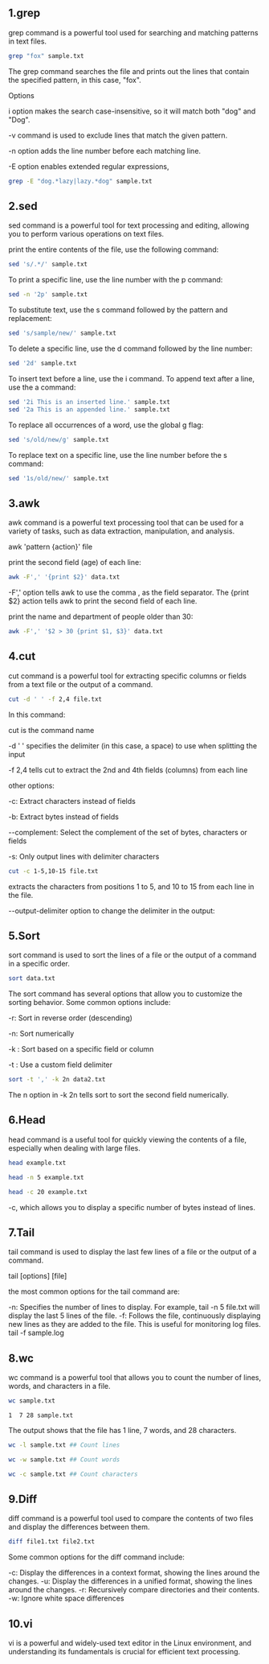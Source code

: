 ## 1.grep

grep command is a powerful tool used for searching and matching patterns in text files.

```bash
grep "fox" sample.txt
```

The grep command searches the file and prints out the lines that contain the specified pattern, in this case, "fox".

Options

i option makes the search case-insensitive, so it will match both "dog" and "Dog".

-v command is used to exclude lines that match the given pattern.

-n option adds the line number before each matching line.

-E option enables extended regular expressions, 

```bash
grep -E "dog.*lazy|lazy.*dog" sample.txt
```

## 2.sed

sed command is a powerful tool for text processing and editing, allowing you to perform various operations on text files.

print the entire contents of the file, use the following command:

```bash
sed 's/.*/' sample.txt
```

To print a specific line, use the line number with the p command:

```bash
sed -n '2p' sample.txt
```

To substitute text, use the s command followed by the pattern and replacement:

```bash
sed 's/sample/new/' sample.txt
```

To delete a specific line, use the d command followed by the line number:

```bash
sed '2d' sample.txt
```
To insert text before a line, use the i command. To append text after a line, use the a command:

```bash
sed '2i This is an inserted line.' sample.txt
sed '2a This is an appended line.' sample.txt
```

To replace all occurrences of a word, use the global g flag:

```bash
sed 's/old/new/g' sample.txt
```

To replace text on a specific line, use the line number before the s command:

```bash
sed '1s/old/new/' sample.txt
```

## 3.awk

awk command is a powerful text processing tool that can be used for a variety of tasks, such as data extraction, manipulation, and analysis.

awk 'pattern {action}' file

print the second field (age) of each line:

```bash
awk -F',' '{print $2}' data.txt
```
-F',' option tells awk to use the comma , as the field separator. The {print $2} action tells awk to print the second field of each line.

 print the name and department of people older than 30:

 ```bash
awk -F',' '$2 > 30 {print $1, $3}' data.txt
```

## 4.cut

cut command is a powerful tool for extracting specific columns or fields from a text file or the output of a command.

 ```bash
cut -d ' ' -f 2,4 file.txt
```
In this command:

cut is the command name

-d ' ' specifies the delimiter (in this case, a space) to use when splitting the input

-f 2,4 tells cut to extract the 2nd and 4th fields (columns) from each line

other options:

-c: Extract characters instead of fields

-b: Extract bytes instead of fields

--complement: Select the complement of the set of bytes, characters or fields

-s: Only output lines with delimiter characters


 ```bash
cut -c 1-5,10-15 file.txt
```

extracts the characters from positions 1 to 5, and 10 to 15 from each line in the file.

--output-delimiter option to change the delimiter in the output:

## 5.Sort

sort command is used to sort the lines of a file or the output of a command in a specific order.


 ```bash
sort data.txt
```

The sort command has several options that allow you to customize the sorting behavior. Some common options include:

-r: Sort in reverse order (descending)

-n: Sort numerically

-k <field>: Sort based on a specific field or column

-t <delimiter>: Use a custom field delimiter

 ```bash
sort -t ',' -k 2n data2.txt
```
The n option in -k 2n tells sort to sort the second field numerically.

## 6.Head

head command is a useful tool for quickly viewing the contents of a file, especially when dealing with large files.

 ```bash
head example.txt

head -n 5 example.txt

head -c 20 example.txt
```
-c, which allows you to display a specific number of bytes instead of lines.

## 7.Tail

tail command is used to display the last few lines of a file or the output of a command.

tail [options] [file]

the most common options for the tail command are:

-n: Specifies the number of lines to display. For example, tail -n 5 file.txt will display the last 5 lines of the file.
-f: Follows the file, continuously displaying new lines as they are added to the file. This is useful for monitoring log files.
tail -f sample.log

## 8.wc

wc command is a powerful tool that allows you to count the number of lines, words, and characters in a file.


 ```bash
wc sample.txt
```


 ```text
 1  7 28 sample.txt
```

The output shows that the file has 1 line, 7 words, and 28 characters.

 ```bash
wc -l sample.txt ## Count lines

wc -w sample.txt ## Count words

wc -c sample.txt ## Count characters

```


## 9.Diff

diff command is a powerful tool used to compare the contents of two files and display the differences between them.

 ```bash
diff file1.txt file2.txt
```

Some common options for the diff command include:

-c: Display the differences in a context format, showing the lines around the changes.
-u: Display the differences in a unified format, showing the lines around the changes.
-r: Recursively compare directories and their contents.
-w: Ignore white space differences

## 10.vi
vi is a powerful and widely-used text editor in the Linux environment, and understanding its fundamentals is crucial for efficient text processing.
